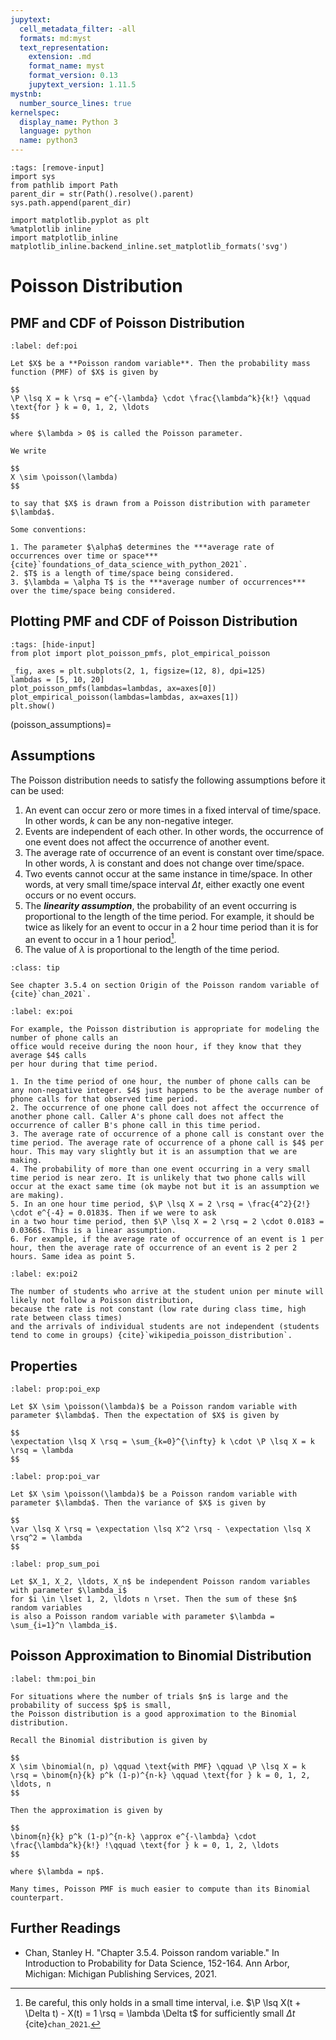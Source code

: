 ```yaml
---
jupytext:
  cell_metadata_filter: -all
  formats: md:myst
  text_representation:
    extension: .md
    format_name: myst
    format_version: 0.13
    jupytext_version: 1.11.5
mystnb:
  number_source_lines: true
kernelspec:
  display_name: Python 3
  language: python
  name: python3
---
```


```{code-cell} ipython3
:tags: [remove-input]
import sys
from pathlib import Path
parent_dir = str(Path().resolve().parent)
sys.path.append(parent_dir)

import matplotlib.pyplot as plt
%matplotlib inline
import matplotlib_inline
matplotlib_inline.backend_inline.set_matplotlib_formats('svg')
```

# Poisson Distribution

## PMF and CDF of Poisson Distribution

```{prf:definition} Poisson Distribution
:label: def:poi

Let $X$ be a **Poisson random variable**. Then the probability mass function (PMF) of $X$ is given by

$$
\P \lsq X = k \rsq = e^{-\lambda} \cdot \frac{\lambda^k}{k!} \qquad \text{for } k = 0, 1, 2, \ldots
$$

where $\lambda > 0$ is called the Poisson parameter.

We write

$$
X \sim \poisson(\lambda)
$$

to say that $X$ is drawn from a Poisson distribution with parameter $\lambda$.

Some conventions:

1. The parameter $\alpha$ determines the ***average rate of occurrences over time or space*** {cite}`foundations_of_data_science_with_python_2021`.
2. $T$ is a length of time/space being considered.
3. $\lambda = \alpha T$ is the ***average number of occurrences*** over the time/space being considered.
```

## Plotting PMF and CDF of Poisson Distribution

```{code-cell} ipython3
:tags: [hide-input]
from plot import plot_poisson_pmfs, plot_empirical_poisson

_fig, axes = plt.subplots(2, 1, figsize=(12, 8), dpi=125)
lambdas = [5, 10, 20]
plot_poisson_pmfs(lambdas=lambdas, ax=axes[0])
plot_empirical_poisson(lambdas=lambdas, ax=axes[1])
plt.show()
```


(poisson_assumptions)=
## Assumptions

The Poisson distribution needs to satisfy the following assumptions before it can be used:

1. An event can occur zero or more times in a fixed interval of time/space. In other words, $k$ can be any non-negative integer.
2. Events are independent of each other. In other words, the occurrence of one event does not affect the occurrence of another event.
3. The average rate of occurrence of an event is constant over time/space. In other words, $\lambda$ is constant and does not change over time/space.
4. Two events cannot occur at the same instance in time/space. In other words, at very small time/space interval $\Delta t$, either exactly one event occurs or no event occurs.
5. The ***linearity assumption***, the probability of an event occurring is proportional to the length of the time period. For example, it should be twice as likely for an event to occur in a 2 hour time period than it is for an event to occur in a 1 hour period[^linearity_assumption].
6. The value of $\lambda$ is proportional to the length of the time period. 


```{admonition} Where did these Assumptions come from?
:class: tip

See chapter 3.5.4 on section Origin of the Poisson random variable of {cite}`chan_2021`.
```

```{prf:example} Example
:label: ex:poi

For example, the Poisson distribution is appropriate for modeling the number of phone calls an
office would receive during the noon hour, if they know that they average $4$ calls
per hour during that time period.

1. In the time period of one hour, the number of phone calls can be any non-negative integer. $4$ just happens to be the average number of phone calls for that observed time period.
2. The occurrence of one phone call does not affect the occurrence of another phone call. Caller A's phone call does not affect the occurrence of caller B's phone call in this time period.
3. The average rate of occurrence of a phone call is constant over the time period. The average rate of occurrence of a phone call is $4$ per hour. This may vary slightly but it is an assumption that we are making.
4. The probability of more than one event occurring in a very small time period is near zero. It is unlikely that two phone calls will occur at the exact same time (ok maybe not but it is an assumption we are making).
5. In an one hour time period, $\P \lsq X = 2 \rsq = \frac{4^2}{2!} \cdot e^{-4} = 0.0183$. Then if we were to ask 
in a two hour time period, then $\P \lsq X = 2 \rsq = 2 \cdot 0.0183 = 0.0366$. This is a linear assumption.
6. For example, if the average rate of occurrence of an event is 1 per hour, then the average rate of occurrence of an event is 2 per 2 hours. Same idea as point 5.
```

```{prf:example} Counter Example
:label: ex:poi2

The number of students who arrive at the student union per minute will likely not follow a Poisson distribution,
because the rate is not constant (low rate during class time, high rate between class times) 
and the arrivals of individual students are not independent (students tend to come in groups) {cite}`wikipedia_poisson_distribution`.
```

## Properties

```{prf:property} Expectation of Poisson Distribution
:label: prop:poi_exp

Let $X \sim \poisson(\lambda)$ be a Poisson random variable with parameter $\lambda$. Then the expectation of $X$ is given by

$$
\expectation \lsq X \rsq = \sum_{k=0}^{\infty} k \cdot \P \lsq X = k \rsq = \lambda
$$
```

```{prf:property} Variance of Poisson Distribution
:label: prop:poi_var

Let $X \sim \poisson(\lambda)$ be a Poisson random variable with parameter $\lambda$. Then the variance of $X$ is given by

$$
\var \lsq X \rsq = \expectation \lsq X^2 \rsq - \expectation \lsq X \rsq^2 = \lambda
$$
```

```{prf:property} Sum of Independent Poisson Random Variables
:label: prop_sum_poi

Let $X_1, X_2, \ldots, X_n$ be independent Poisson random variables with parameter $\lambda_i$ 
for $i \in \lset 1, 2, \ldots n \rset. Then the sum of these $n$ random variables 
is also a Poisson random variable with parameter $\lambda = \sum_{i=1}^n \lambda_i$.
```


## Poisson Approximation to Binomial Distribution

```{prf:theorem} Poisson Approximation to Binomial Distribution
:label: thm:poi_bin

For situations where the number of trials $n$ is large and the probability of success $p$ is small, 
the Poisson distribution is a good approximation to the Binomial distribution.

Recall the Binomial distribution is given by

$$
X \sim \binomial(n, p) \qquad \text{with PMF} \qquad \P \lsq X = k \rsq = \binom{n}{k} p^k (1-p)^{n-k} \qquad \text{for } k = 0, 1, 2, \ldots, n
$$

Then the approximation is given by

$$
\binom{n}{k} p^k (1-p)^{n-k} \approx e^{-\lambda} \cdot \frac{\lambda^k}{k!} !\qquad \text{for } k = 0, 1, 2, \ldots
$$

where $\lambda = np$.

Many times, Poisson PMF is much easier to compute than its Binomial counterpart.
```

## Further Readings

- Chan, Stanley H. "Chapter 3.5.4. Poisson random variable." In Introduction to Probability for Data Science, 152-164. Ann Arbor, Michigan: Michigan Publishing Services, 2021. 

[^linearity_assumption]: Be careful, this only holds in a small time interval, i.e. $\P \lsq X(t + \Delta t) - X(t) = 1 \rsq = \lambda \Delta t$ for sufficiently small $\Delta t$ {cite}`chan_2021`.
